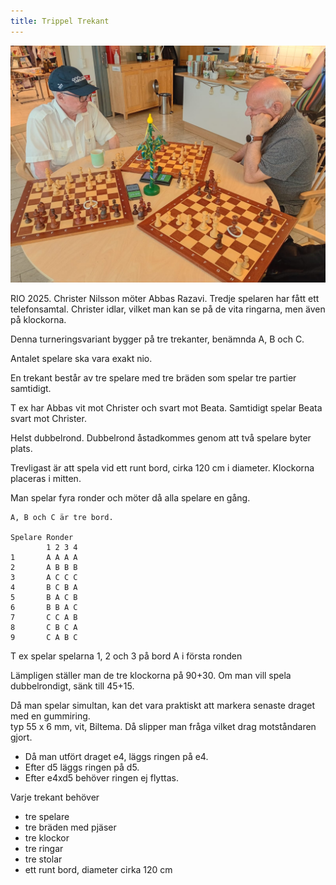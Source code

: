 ```yaml
---
title: Trippel Trekant
---
```


![](trekant.JPG)

RIO 2025. Christer Nilsson möter Abbas Razavi. Tredje spelaren har fått ett telefonsamtal.
Christer idlar, vilket man kan se på de vita ringarna, men även på klockorna.

Denna turneringsvariant bygger på tre trekanter, benämnda A, B och C.

Antalet spelare ska vara exakt nio.

En trekant består av tre spelare med tre bräden som spelar tre partier samtidigt.

T ex har Abbas vit mot Christer och svart mot Beata. Samtidigt spelar Beata svart mot Christer.

Helst dubbelrond. Dubbelrond åstadkommes genom att två spelare byter plats.

Trevligast är att spela vid ett runt bord, cirka 120 cm i diameter. Klockorna placeras i mitten.

Man spelar fyra ronder och möter då alla spelare en gång.

```
A, B och C är tre bord.

Spelare Ronder
        1 2 3 4
1       A A A A
2       A B B B
3       A C C C
4       B C B A
5       B A C B
6       B B A C
7       C C A B
8       C B C A
9       C A B C
```

T ex spelar spelarna 1, 2 och 3 på bord A i första ronden

Lämpligen ställer man de tre klockorna på 90+30.
Om man vill spela dubbelrondigt, sänk till 45+15. 

Då man spelar simultan, kan det vara praktiskt att markera senaste draget med en gummiring.  
typ 55 x 6 mm, vit, Biltema. Då slipper man fråga vilket drag motståndaren gjort.
* Då man utfört draget e4, läggs ringen på e4. 
* Efter d5 läggs ringen på d5. 
* Efter e4xd5 behöver ringen ej flyttas.

Varje trekant behöver
* tre spelare
* tre bräden med pjäser
* tre klockor
* tre ringar
* tre stolar
* ett runt bord, diameter cirka 120 cm

